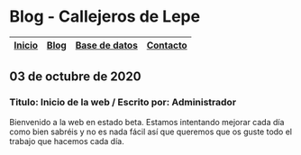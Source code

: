 
# Blog - Callejeros de Lepe
| [Inicio](http://beta.callejerosdelepe.org/) | [Blog](http://beta.callejerosdelepe.org/blog) | [Base de datos](http://beta.callejerosdelepe.org/database) | [Contacto](http://beta.callejerosdelepe.org/contact) |
|--|--|--|--|
## 03 de octubre de 2020
### Titulo: Inicio de la web / Escrito por: Administrador
Bienvenido a la web en estado beta. Estamos intentando mejorar cada día como bien sabréis y no es nada fácil así que queremos que os guste todo el trabajo que hacemos cada día.
